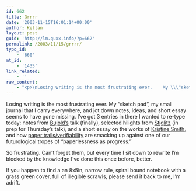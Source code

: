 ```yaml
---
id: 662
title: Grrrr
date: '2003-11-15T16:01:14+00:00'
author: Kellan
layout: post
guid: 'http://lm.quxx.info/?p=662'
permalink: /2003/11/15/grrrr/
typo_id:
    - '660'
mt_id:
    - '1435'
link_related:
    - ''
raw_content:
    - "<p>\nLosing writing is the most frustrating ever.    My \\\"sketch pad\\\", my small journal that I carry everywhere, and jot down notes, ideas, and short essay seems to have gone missing.  I\\'ve got 3 entries in there I wanted to re-type today:  notes from <a href=\\\"http://www.dendarii.com/\\\">Bujold\\'s</a> talk (finally), selected hilights from <a href=\\\"http://www-1.gsb.columbia.edu/faculty/jstiglitz/\\\">Stiglitz</a> (in prep for Thursday\\'s talk), and a short essay on the works of <a href=\\\"http://www.kristine-smith.com/\\\">Kristine Smith</a>, and how <a href=\\\"http://www.blackboxvoting.com/\\\">paper trails/verifiability</a> are smacking up against one of our futurological tropes of \\\"paperlessness as progress.\\\"\n</p>\n<p>\nSo frustrating. Can\\'t forget them, but every time I sit down to rewrite I\\'m blocked by the knowledge I\\'ve done this once before, better.\n</p>\n<p>\nIf you happen to find a an 8x5in, narrow rule, spiral bound notebook with a grass green cover, full of illegible scrawls, please send it back to me, I\\'m adrift.\n</p>"
---
```


Losing writing is the most frustrating ever. My “sketch pad”, my small journal that I carry everywhere, and jot down notes, ideas, and short essay seems to have gone missing. I’ve got 3 entries in there I wanted to re-type today: notes from [Bujold’s](http://www.dendarii.com/) talk (finally), selected hilights from [Stiglitz](http://www-1.gsb.columbia.edu/faculty/jstiglitz/) (in prep for Thursday’s talk), and a short essay on the works of [Kristine Smith](http://www.kristine-smith.com/), and how [paper trails/verifiability](http://www.blackboxvoting.com/) are smacking up against one of our futurological tropes of “paperlessness as progress.”

So frustrating. Can’t forget them, but every time I sit down to rewrite I’m blocked by the knowledge I’ve done this once before, better.

If you happen to find a an 8x5in, narrow rule, spiral bound notebook with a grass green cover, full of illegible scrawls, please send it back to me, I’m adrift.